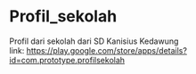 # Profil_sekolah
Profil dari sekolah dari SD Kanisius Kedawung  
link: https://play.google.com/store/apps/details?id=com.prototype.profilsekolah
